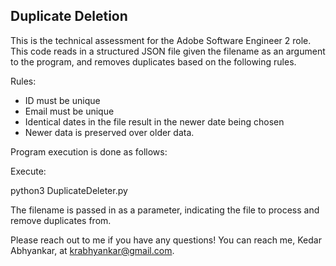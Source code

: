 Duplicate Deletion
--
This is the technical assessment for the Adobe Software Engineer 2 role. This code reads in a structured 
JSON file given the filename as an argument to the program, and removes duplicates based on the following rules.

Rules:
 - ID must be unique
 - Email must be unique
 - Identical dates in the file result in the newer date being chosen
 - Newer data is preserved over older data.


Program execution is done as follows:

Execute:

python3 DuplicateDeleter.py <filename>

The filename is passed in as a parameter, indicating the file to process and remove duplicates from.

Please reach out to me if you have any questions! You can reach me, Kedar Abhyankar, at krabhyankar@gmail.com.

